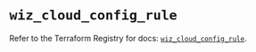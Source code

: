# `wiz_cloud_config_rule`

Refer to the Terraform Registry for docs: [`wiz_cloud_config_rule`](https://registry.terraform.io/providers/axtongrams/wiz/1.2.5/docs/resources/cloud_config_rule).
